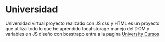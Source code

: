 # Universidad
Universidad virtual proyecto realizado con JS css y HTML
es un proyecto que utiliza todo lo que he aprendido local storage manejo del DOM y variables en JS diseño con bosstrapp
entra a la pagina [University Cursos](https://university-cursos.netlify.app)
